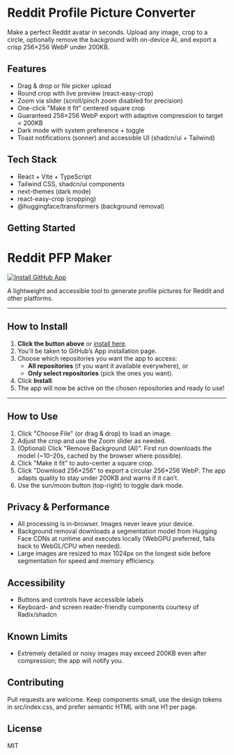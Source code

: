 # Reddit Profile Picture Converter

Make a perfect Reddit avatar in seconds. Upload any image, crop to a circle, optionally remove the background with on-device AI, and export a crisp 256×256 WebP under 200KB.

## Features
- Drag & drop or file picker upload
- Round crop with live preview (react-easy-crop)
- Zoom via slider (scroll/pinch zoom disabled for precision)
- One-click "Make it fit" centered square crop
- Guaranteed 256×256 WebP export with adaptive compression to target < 200KB
- Dark mode with system preference + toggle
- Toast notifications (sonner) and accessible UI (shadcn/ui + Tailwind)

## Tech Stack
- React + Vite + TypeScript
- Tailwind CSS, shadcn/ui components
- next-themes (dark mode)
- react-easy-crop (cropping)
- @huggingface/transformers (background removal)

## Getting Started

# Reddit PFP Maker

[![Install GitHub App](https://img.shields.io/badge/Install%20GitHub%20App-blue?style=for-the-badge&logo=github)](https://github.com/apps/reddit-pfp)

A lightweight and accessible tool to generate profile pictures for Reddit and other platforms.

---

## How to Install

1. **Click the button above** or [install here](https://github.com/apps/reddit-pfp).
2. You’ll be taken to GitHub’s App installation page.
3. Choose which repositories you want the app to access:
   - **All repositories** (if you want it available everywhere), or
   - **Only select repositories** (pick the ones you want).
4. Click **Install**.
5. The app will now be active on the chosen repositories and ready to use!

---


## How to Use
1. Click "Choose File" (or drag & drop) to load an image.
2. Adjust the crop and use the Zoom slider as needed.
3. (Optional) Click "Remove Background (AI)". First run downloads the model (~10–20s, cached by the browser where possible).
4. Click "Make it fit" to auto-center a square crop.
5. Click "Download 256×256" to export a circular 256×256 WebP. The app adapts quality to stay under 200KB and warns if it can’t.
6. Use the sun/moon button (top-right) to toggle dark mode.

## Privacy & Performance
- All processing is in-browser. Images never leave your device.
- Background removal downloads a segmentation model from Hugging Face CDNs at runtime and executes locally (WebGPU preferred, falls back to WebGL/CPU when needed).
- Large images are resized to max 1024px on the longest side before segmentation for speed and memory efficiency.

## Accessibility
- Buttons and controls have accessible labels
- Keyboard- and screen reader-friendly components courtesy of Radix/shadcn

## Known Limits
- Extremely detailed or noisy images may exceed 200KB even after compression; the app will notify you.

## Contributing
Pull requests are welcome. Keep components small, use the design tokens in src/index.css, and prefer semantic HTML with one H1 per page.

## License
MIT

